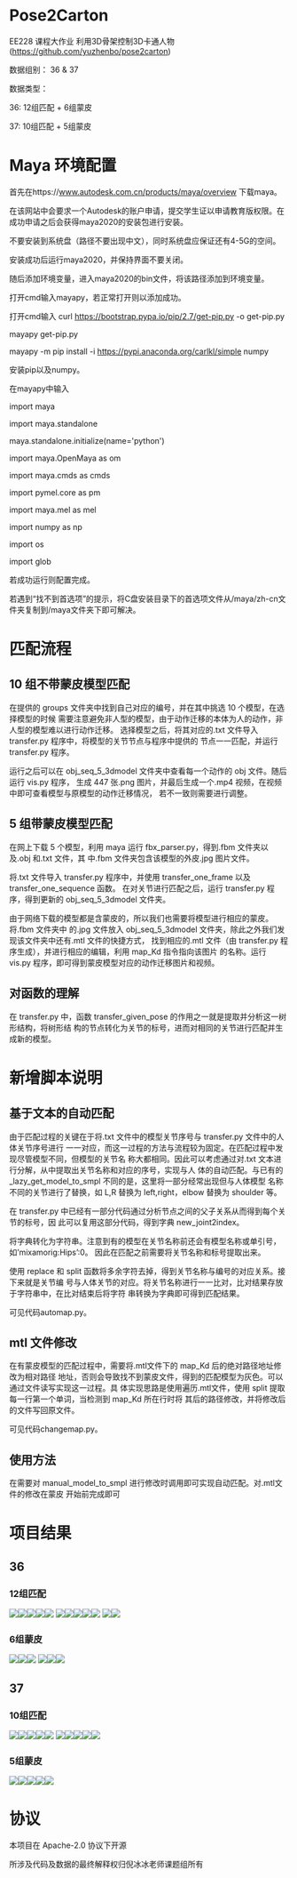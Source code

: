 # Pose2Carton 

EE228 课程大作业 利用3D骨架控制3D卡通人物 (https://github.com/yuzhenbo/pose2carton)

数据组别： 36 & 37 

数据类型： 

36: 12组匹配 + 6组蒙皮

37: 10组匹配 + 5组蒙皮



# Maya 环境配置

首先在https://www.autodesk.com.cn/products/maya/overview 下载maya。

在该网站中会要求一个Autodesk的账户申请，提交学生证以申请教育版权限。在成功申请之后会获得maya2020的安装包进行安装。

不要安装到系统盘（路径不要出现中文），同时系统盘应保证还有4-5G的空间。

安装成功后运行maya2020，并保持界面不要关闭。

随后添加环境变量，进入maya2020的bin文件，将该路径添加到环境变量。

打开cmd输入mayapy，若正常打开则以添加成功。

打开cmd输入
curl https://bootstrap.pypa.io/pip/2.7/get-pip.py -o get-pip.py

mayapy get-pip.py

mayapy -m pip install -i https://pypi.anaconda.org/carlkl/simple numpy

安装pip以及numpy。

在mayapy中输入

import maya

import maya.standalone

maya.standalone.initialize(name='python')

import maya.OpenMaya as om

import maya.cmds as cmds

import pymel.core as pm

import maya.mel as mel

import numpy as np

import os

import glob

若成功运行则配置完成。

若遇到“找不到首选项”的提示，将C盘安装目录下的首选项文件从/maya/zh-cn文件夹复制到/maya文件夹下即可解决。



# 匹配流程

## 10 组不带蒙皮模型匹配


在提供的 groups 文件夹中找到自己对应的编号，并在其中挑选 10 个模型，在选择模型的时候
需要注意避免非人型的模型，由于动作迁移的本体为人的动作，非人型的模型难以进行动作迁移。
选择模型之后，将其对应的.txt 文件导入 transfer.py 程序中，将模型的关节节点与程序中提供的
节点一一匹配，并运行 transfer.py 程序。


运行之后可以在 obj_seq_5_3dmodel 文件夹中查看每一个动作的 obj 文件。随后运行 vis.py 程序，
生成 447 张.png 图片，并最后生成一个.mp4 视频，在视频中即可查看模型与原模型的动作迁移情况，
若不一致则需要进行调整。


## 5 组带蒙皮模型匹配


在网上下载 5 个模型，利用 maya 运行 fbx_parser.py，得到.fbm 文件夹以及.obj 和.txt 文件，其
中.fbm 文件夹包含该模型的外皮.jpg 图片文件。


将.txt 文件导入 transfer.py 程序中，并使用 transfer_one_frame 以及 transfer_one_sequence 函数。
在对关节进行匹配之后，运行 transfer.py 程序，得到更新的 obj_seq_5_3dmodel 文件夹。


由于网络下载的模型都是含蒙皮的，所以我们也需要将模型进行相应的蒙皮。将.fbm 文件夹中
的.jpg 文件放入 obj_seq_5_3dmodel 文件夹，除此之外我们发现该文件夹中还有.mtl 文件的快捷方式，
找到相应的.mtl 文件（由 transfer.py 程序生成），并进行相应的编辑，利用 map_Kd 指令指向该图片
的名称。运行 vis.py 程序，即可得到蒙皮模型对应的动作迁移图片和视频。


## 对函数的理解

在 transfer.py 中，函数 transfer_given_pose 的作用之一就是提取并分析这一树形结构，将树形结
构的节点转化为关节的标号，进而对相同的关节进行匹配并生成新的模型。


# 新增脚本说明


## 基于文本的自动匹配


由于匹配过程的关键在于将.txt 文件中的模型关节序号与 transfer.py 文件中的人体关节序号进行
一一对应，而这一过程的方法与流程较为固定。在匹配过程中发现尽管模型不同，但模型的关节名
称大都相同。因此可以考虑通过对.txt 文本进行分解，从中提取出关节名称和对应的序号，实现与人
体的自动匹配。与已有的 _lazy_get_model_to_smpl 不同的是，这里将一部分经常出现但与人体模型
名称不同的关节进行了替换，如 L,R 替换为 left,right，elbow 替换为 shoulder 等。


在 transfer.py 中已经有一部分代码通过分析节点之间的父子关系从而得到每个关节的标号，因
此可以复用这部分代码，得到字典 new_joint2index。


将字典转化为字符串。注意到有的模型在关节名称前还会有模型名称或单引号，如’mixamorig:Hips’:0。
因此在匹配之前需要将关节名称和标号提取出来。


使用 replace 和 split 函数将多余字符去掉，得到关节名称与编号的对应关系。接下来就是关节编
号与人体关节的对应。将关节名称进行一一比对，比对结果存放于字符串中，在比对结束后将字符
串转换为字典即可得到匹配结果。


可见代码automap.py。


## mtl 文件修改


在有蒙皮模型的匹配过程中，需要将.mtl文件下的 map_Kd 后的绝对路径地址修改为相对路径
地址，否则会导致找不到蒙皮文件，得到的匹配模型为灰色。可以通过文件读写实现这一过程。具
体实现思路是使用遍历.mtl文件，使用 split 提取每一行第一个单词，当检测到 map_Kd 所在行时将
其后的路径修改，并将修改后的文件写回原文件。


可见代码changemap.py。


## 使用方法


在需要对 manual_model_to_smpl 进行修改时调用即可实现自动匹配。对.mtl文件的修改在蒙皮
开始前完成即可


# 项目结果

## 36

### 12组匹配
<image src="183834.png"/><image src="183912.png"/><image src="183939.png"/><image src="184104.png"/><image src="184213.png"/>
<image src="184250.png"/><image src="184354.png"/><image src="184421.png"/><image src="184450.png"/><image src="184641.png"/>
<image src="184702.png"/><image src="184828.png"/>

### 6组蒙皮
<image src="snapshot00.png"/><image src="snapshot0101.png"/><image src="snapshot0200.png"/>
<image src="snapshot0300.png"/><image src="snapshot0400.png"/><image src="snapshot0500.png"/>


## 37

### 10组匹配
<image src="185550.png"/><image src="185613.png"/><image src="185659.png"/><image src="185732.png"/><image src="185754.png"/>
<image src="185820.png"/><image src="185840.png"/><image src="185900.png"/><image src="185921.png"/><image src="190148.png"/>

### 5组蒙皮
<image src="191110.png"/><image src="191139.png"/><image src="191204.png"/><image src="191226.png"/><image src="191250.png"/>





# 协议 
本项目在 Apache-2.0 协议下开源

所涉及代码及数据的最终解释权归倪冰冰老师课题组所有

